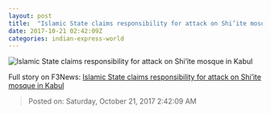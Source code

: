```yaml
---
layout: post
title:  "Islamic State claims responsibility for attack on Shi’ite mosque in Kabul"
date: 2017-10-21 02:42:09Z
categories: indian-express-world
---
```


![Islamic State claims responsibility for attack on Shi’ite mosque in Kabul](http://images.indianexpress.com/2017/07/tw.jpg?w=759)




Full story on F3News: [Islamic State claims responsibility for attack on Shi’ite mosque in Kabul](http://www.f3nws.com/n/2UNZAD)

> Posted on: Saturday, October 21, 2017 2:42:09 AM

